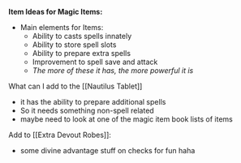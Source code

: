 **Item Ideas for Magic Items:**
- Main elements for Items:
	- Ability to casts spells innately 
	- Ability to store spell slots
	- Ability to prepare extra spells
	- Improvement to spell save and attack
	- *The more of these it has, the more powerful it is*

What can I add to the [[Nautilus Tablet]]
- it has the ability to prepare additional spells
- So it needs something non-spell related
- maybe need to look at one of the magic item book lists of items

Add to [[Extra Devout Robes]]:
- some divine advantage stuff on checks for fun haha 